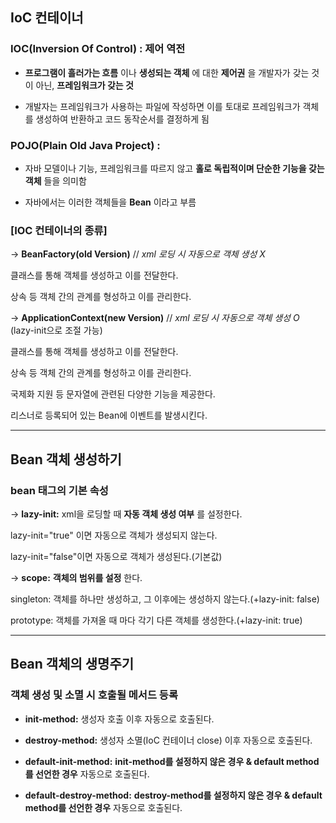 ## IoC 컨테이너

### IOC(Inversion Of Control) : 제어 역전

+ __프로그램이 흘러가는 흐름__ 이나 __생성되는 객체__ 에 대한 __제어권__ 을 개발자가 갖는 것이 아닌, __프레임워크가 갖는 것__

- 개발자는 프레임워크가 사용하는 파일에 작성하면 이를 토대로 프레임워크가 객체를 생성하여 반환하고 코드 동작순서를 결정하게 됨

### POJO(Plain Old Java Project) :

+ 자바 모델이나 기능, 프레임워크를 따르지 않고 __홀로 독립적이며 단순한 기능을 갖는 객체__ 들을 의미함

- 자바에서는 이러한 객체들을 __Bean__ 이라고 부름


### [IOC 컨테이너의 종류]

-> __BeanFactory(old Version)__ // _xml 로딩 시 자동으로 객체 생성 X_


클래스를 통해 객체를 생성하고 이를 전달한다.

상속 등 객체 간의 관계를 형성하고 이를 관리한다.



-> __ApplicationContext(new Version)__ // _xml 로딩 시 자동으로 객체 생성 O_ (lazy-init으로 조절 가능)

클래스를 통해 객체를 생성하고 이를 전달한다.

상속 등 객체 간의 관계를 형성하고 이를 관리한다.

국제화 지원 등 문자열에 관련된 다양한 기능을 제공한다.

리스너로 등록되어 있는 Bean에 이벤트를 발생시킨다.


---------------
## Bean 객체 생성하기

### bean 태그의 기본 속성



-> __lazy-init:__ xml을 로딩할 때 __자동 객체 생성 여부__ 를 설정한다.

   lazy-init="true" 이면 자동으로 객체가 생성되지 않는다.

   lazy-init="false"이면 자동으로 객체가 생성된다.(기본값)
   

-> __scope:__ __객체의 범위를 설정__ 한다.

   singleton: 객체를 하나만 생성하고, 그 이후에는 생성하지 않는다.(+lazy-init: false)

   prototype: 객체를 가져올 때 마다 각기 다른 객체를 생성한다.(+lazy-init: true)

--------------

## Bean 객체의 생명주기

### 객체 생성 및 소멸 시 호출될 메서드 등록



+ __init-method:__ 생성자 호출 이후 자동으로 호출된다.

- __destroy-method:__ 생성자 소멸(IoC 컨테이너 close) 이후 자동으로 호출된다.

* __default-init-method:__ __init-method를 설정하지 않은 경우 & default method를 선언한 경우__ 자동으로 호출된다.

+ __default-destroy-method:__ __destroy-method를 설정하지 않은 경우 & default method를 선언한 경우__ 자동으로 호출된다.
